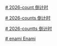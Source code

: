[# 2026-count
倒计时](https://wangmeidong.github.io/2026-count/2026_count.html)

[# 2026-counts
倒计时](https://wangmeidong.github.io/2026-count/2026_counts.html)

[# 2026-countts
倒计时](https://wangmeidong.github.io/2026-count/2026_countts.html)

[# enami
Enami](https://wangmeidong.github.io/2026-count/Enami.html)
